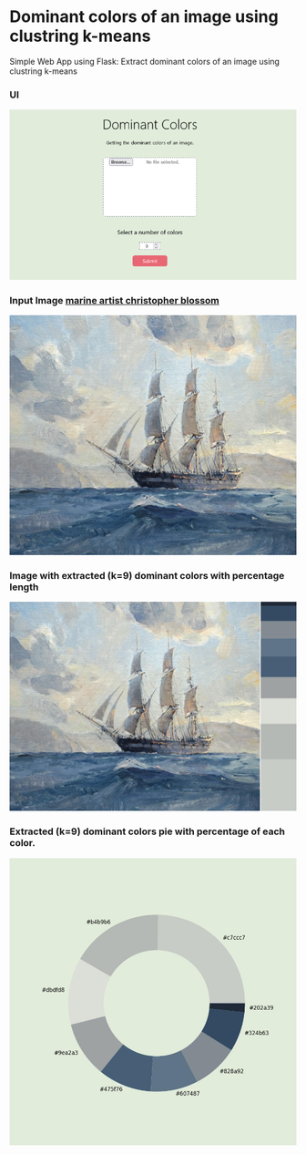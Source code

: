 # Dominant colors of an image using clustring k-means

Simple Web App using Flask: Extract dominant colors of an image using clustring k-means

### UI
![alt text]( /visualization/Dominant_Colors_web.png )

### Input Image [marine artist christopher blossom](https://woodriverfinearts.com/portfolio-view/christopher-blossom "marine artist christopher blossom")
![alt text]( /visualization/input.jpg )

### Image with extracted (k=9) dominant colors with percentage length
![alt text]( /visualization/result-1.jpg )

### Extracted (k=9) dominant colors pie with percentage of each color.
![alt text]( /visualization/result-2.jpg )

  
